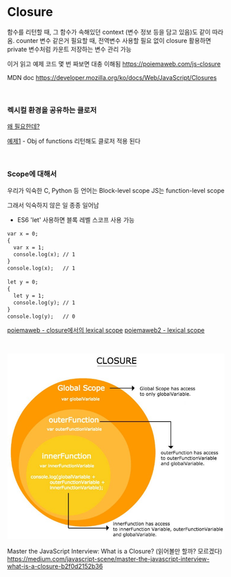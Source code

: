 # Closure
함수를 리턴할 때, 그 함수가 속해있던 context (변수 정보 등을 담고 있음)도 같이 따라옴.
counter 변수 같은거 필요할 때, 전역변수 사용할 필요 없이 closure 활용하면 private 변수처럼 카운트 저장하는 변수 관리 가능

이거 읽고 예제 코드 몇 번 짜보면 대충 이해됨
https://poiemaweb.com/js-closure

MDN doc
https://developer.mozilla.org/ko/docs/Web/JavaScript/Closures

<br>

### 렉시컬 환경을 공유하는 클로저
[왜 필요한데?](https://poiemaweb.com/js-closure#:~:text=%EA%B0%80%EB%8A%A5%ED%95%9C%20%EC%B9%B4%EC%9A%B4%ED%84%B0%EB%A5%BC%20%EB%A7%8C%EB%93%A4%EB%A0%A4%EB%A9%B4-,%EB%A0%89%EC%8B%9C%EC%BB%AC%20%ED%99%98%EA%B2%BD%EC%9D%84%20%EA%B3%B5%EC%9C%A0%ED%95%98%EB%8A%94%20%ED%81%B4%EB%A1%9C%EC%A0%80%EB%A5%BC,-%EB%A7%8C%EB%93%A4%EC%96%B4%EC%95%BC%20%ED%95%9C%EB%8B%A4.)

[예제1](https://velog.io/@kym123123/%ED%81%B4%EB%A1%9C%EC%A0%80closure#:~:text=%EC%83%81%ED%83%9C%20%EB%B3%80%EC%88%98%EB%A5%BC%20%EA%B3%B5%EC%9C%A0%ED%95%98%EB%8A%94%20%ED%81%B4%EB%A1%9C%EC%A0%80%EB%A5%BC%20%EB%A7%8C%EB%93%9C%EB%8A%94%20%EB%B0%A9%EB%B2%95) - Obj of functions 리턴해도 클로저 적용 된다

<br>

### Scope에 대해서

우리가 익숙한 C, Python 등 언어는 Block-level scope
JS는 function-level scope

그래서 익숙하지 않은 일 종종 일어남

* ES6 'let' 사용하면 블록 레벨 스코프 사용 가능
```JS
var x = 0;
{
  var x = 1;
  console.log(x); // 1
}
console.log(x);   // 1

let y = 0;
{
  let y = 1;
  console.log(y); // 1
}
console.log(y);   // 0
```


[poiemaweb - closure에서의 lexical scope](https://poiemaweb.com/js-closure#:~:text=%EC%8A%A4%EC%BD%94%ED%94%84%EB%8A%94%20%ED%95%A8%EC%88%98%EB%A5%BC%20%ED%98%B8%EC%B6%9C%ED%95%A0%20%EB%95%8C%EA%B0%80%20%EC%95%84%EB%8B%88%EB%9D%BC%20%ED%95%A8%EC%88%98%EB%A5%BC%20%EC%96%B4%EB%94%94%EC%97%90%20%EC%84%A0%EC%96%B8%ED%95%98%EC%98%80%EB%8A%94%EC%A7%80%EC%97%90%20%EB%94%B0%EB%9D%BC%20%EA%B2%B0%EC%A0%95%EB%90%9C%EB%8B%A4 "Closure _ PoiemaWeb.mhtml")
[poiemaweb2 - lexical scope](https://poiemaweb.com/js-scope#:~:text=%23-,7.%20%EB%A0%89%EC%8B%9C%EC%BB%AC%20%EC%8A%A4%EC%BD%94%ED%94%84,-%EC%95%84%EB%9E%98%20%EC%98%88%EC%A0%9C%EC%9D%98%20%EC%8B%A4%ED%96%89 "Scope _ PoiemaWeb.mhtml")

<br>


![](./img/closure_scope.jpeg)


Master the JavaScript Interview: What is a Closure? (읽어볼만 할까? 모르겠다)
https://medium.com/javascript-scene/master-the-javascript-interview-what-is-a-closure-b2f0d2152b36

